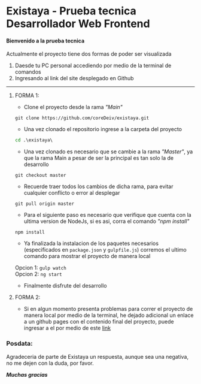 # Existaya - Prueba tecnica Desarrollador Web Frontend

#### Bienvenido a la prueba tecnica

Actualmente el proyecto tiene dos formas de poder ser visualizada

1. Daesde tu PC personal accediendo por medio de la terminal de comandos
2. Ingresando al link del site desplegado en Github

-------------------------------------------------------------------------

1. FORMA 1:

    - Clone el proyecto desde la rama _"Main"_

    ```git
    git clone https://github.com/coreDeiv/existaya.git
    ```

    - Una vez clonado el repositorio ingrese a la carpeta del proyecto

    ```cmd
    cd .\existaya\
    ```

    - Una vez clonado es necesario que se cambie a la rama _"Master"_, ya que la rama Main a pesar de ser la principal es tan solo la de desarrollo
    
    ```git
    git checkout master
    ```

    - Recuerde traer todos los cambios de dicha rama, para evitar cualquier conflicto o error al desplegar

    ```git
    git pull origin master
    ```

    - Para el siguiente paso es necesario que verifique que cuenta con la ultima version de NodeJs, si es asi, corra el comando _"npm install"_

    ```node
    npm install
    ```

    - Ya finalizada la instalacion de los paquetes necesarios (especificados en `package.json` y `gulpfile.js`) corremos el ultimo comando para mostrar el proyecto de manera local

    Opcion 1: `gulp watch`<br>
    Opcion 2: `ng start`

    - Finalmente disfrute del desarrollo

2. FORMA 2: 

    - Si en algun momento presenta problemas para correr el proyecto de manera local por medio de la terminal, he dejado adicional un enlace a un github pages con el contenido final del proyecto, puede ingresar a el por medio de este [link](https://coredeiv.github.io/existaya/build/index.html)

### Posdata:

Agradeceria de parte de Existaya un respuesta, aunque sea una negativa, no me dejen con la duda, por favor.

**_Muchas gracias_**